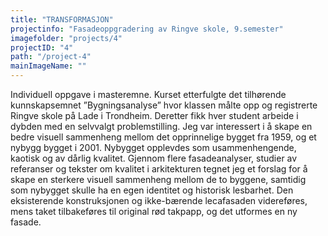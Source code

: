 ```yaml
---
title: "TRANSFORMASJON"
projectinfo: "Fasadeoppgradering av Ringve skole, 9.semester"
imagefolder: "projects/4"
projectID: "4"
path: "/project-4"
mainImageName: ""
---
```


Individuell oppgave i masteremne. Kurset etterfulgte det tilhørende kunnskapsemnet ”Bygningsanalyse” hvor klassen målte opp og registrerte Ringve skole på Lade i Trondheim. Deretter fikk hver student arbeide i dybden med en selvvalgt problemstilling. Jeg var interessert i å skape en bedre visuell sammenheng mellom det opprinnelige bygget fra 1959, og et nybygg bygget i 2001. Nybygget opplevdes som usammenhengende, kaotisk og av dårlig kvalitet. Gjennom flere fasadeanalyser, studier av referanser og tekster om kvalitet i arkitekturen tegnet jeg et forslag for å skape en sterkere visuell sammenheng mellom de to byggene, samtidig som nybygget skulle ha en egen identitet og historisk lesbarhet. Den eksisterende konstruksjonen og ikke-bærende lecafasaden videreføres, mens taket tilbakeføres til original rød takpapp, og det utformes en ny fasade.
